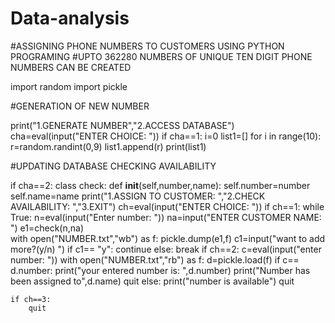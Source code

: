 # Data-analysis
#ASSIGNING PHONE NUMBERS TO CUSTOMERS USING PYTHON PROGRAMING 
#UPTO 362280 NUMBERS OF UNIQUE TEN DIGIT PHONE NUMBERS CAN BE CREATED



import random
import pickle

#GENERATION OF NEW NUMBER

print("1.GENERATE NUMBER","2.ACCESS DATABASE")
cha=eval(input("ENTER CHOICE: "))
if cha==1:
    i=0
    list1=[]
    for i in range(10):
        r=random.randint(0,9)
        list1.append(r)
    print(list1)
    
#UPDATING DATABASE CHECKING AVAILABILITY

if cha==2:
    class check:
        def __init__(self,number,name):
            self.number=number
            self.name=name
    print("1.ASSIGN TO CUSTOMER: ","2.CHECK AVAILABILITY: ","3.EXIT")
    ch=eval(input("ENTER CHOICE: "))
    if ch==1:
        while True:
            n=eval(input("Enter number: "))
            na=input("ENTER CUSTOMER NAME: ")
            e1=check(n,na)                
            with open("NUMBER.txt","wb") as f:
                pickle.dump(e1,f)
            c1=input("want to add more?(y/n) ")
            if c1== "y":
                continue
            else:
                break
    if ch==2:
        c=eval(input("enter number: "))
        with open("NUMBER.txt","rb") as f:
            d=pickle.load(f)
        if c== d.number:
            print("your entered number is: ",d.number)
            print("Number has been assigned to",d.name)
            quit
        else:
            print("number is available")
            quit
            
    if ch==3:
        quit
                    
    
